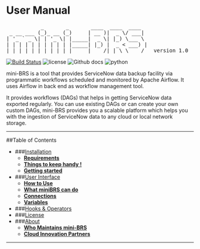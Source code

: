 # User Manual

<pre>
           _       _       ____  ____  ____
 _ __ ___ (_)_ __ (_)     | __ )|  _ \/ ___|
| '_ ` _ \| | '_ \| |_____|  _ \| |_) \___ \
| | | | | | | | | | |_____| |_) |  _ < ___) |
|_| |_| |_|_|_| |_|_|     |____/|_| \_\____/   version 1.0
</pre>


[![Build Status](https://travis-ci.org/Cloud-Innovation-Partners/miniBRS.svg?branch=v1-0-dev)](https://travis-ci.org/Cloud-Innovation-Partners/miniBRS) ![license](https://img.shields.io/badge/license-Apache2-blue) ![Github docs](https://img.shields.io/badge/docs-passing-green) ![python](https://img.shields.io/badge/python-3.6-blue)

mini-BRS is a tool that provides ServiceNow data backup facility via programmatic workflows scheduled and monitored
by Apache Airflow. It uses Airflow in back end as workflow management tool.

It provides workflows (DAGs) that helps in getting ServiceNow data exported regularly. You can use existing DAGs or can create your own custom DAGs, mini-BRS provides you a scalable platform which helps you with the
ingestion of ServiceNow data to any cloud or local network storage.

---

##Table of Contents

* ###[Installation](installation.md)
    - **[Requirements](installation.md#requirements)**
    - **[Things to keep handy !](installation.md#things-to-keep-handy-!)**
    - **[Getting started](installation.md#getting-started)**
* ###[User Interface](user_interface.md)
    - **[How to Use](user_intserface.md#how-to-use)**
    - **[What miniBRS can do](user_interface.md#what-mini-brs-can-do-)**
    - **[Connections](user_interface.md#connections)**
    - **[Variables](user_interface.md#variables)**
* ###[Hooks & Operators](hooks_and_operators.md)
* ###[License](LICENSE.md)
* ###[About](about.md)
    - **[Who Maintains mini-BRS](about.md#who-maintains-mini-brs)**
    - **[Cloud Innovation Partners](about.md#cloud-innovation-partners)**

---